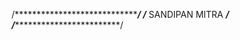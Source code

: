 /*************************************/
/********* SANDIPAN MITRA ***********/
/***********************************/
